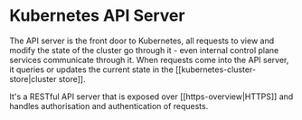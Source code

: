 # Kubernetes API Server

The API server is the front door to Kubernetes, all requests to view and
modify the state of the cluster go through it - even internal control
plane services communicate through it. When requests come into the API
server, it queries or updates the current state in the
[[kubernetes-cluster-store|cluster store]].

It's a RESTful API server that is exposed over [[https-overview|HTTPS]] and handles
authorisation and authentication of requests.